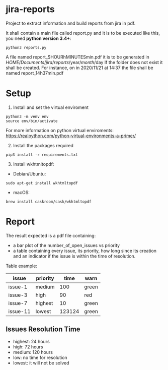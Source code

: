 # jira-reports

Project to extract information and build reports from jira in pdf. 

It shall contain a main file called report.py and it is to be executed like this, you need **python version 3.4+**:

```
python3 reports.py
```

A file named report_$HOURhMINUTESmin.pdf it is to be generated in $HOME/Documents/jira/reports/$year/$month/$day
If the folder does not exist it shall be created. For instance, on in 2020/11/21 at 14:37 the file shall be named report_14h37min.pdf

# Setup

1. Install and set the virtual enviroment

```
python3 -m venv env
source env/bin/activate
```

For more information on python virtual enviroments: https://realpython.com/python-virtual-environments-a-primer/

2. Install the packages required
   
```
pip3 install -r requirements.txt
```

3. Install wkhtmltopdf:

* Debian/Ubuntu:

```
sudo apt-get install wkhtmltopdf
```

* macOS:

```
brew install caskroom/cask/wkhtmltopdf
```

# Report

The result expected is a pdf file containing:

- a bar plot of the number_of_open_issues vs priority
- a table containing every issue, its priority, how long since its creation and an indicator if the issue is within the time of resolution.

Table example:

| issue | priority | time | warn |
| ----- | -------- | ---- | ---- |
| issue-1 | medium | 100  | green |
| issue-3 | high   | 90   | red |
| issue-7 | highest | 10  | green |
| issue-11 | lowest | 123124 | green |

## Issues Resolution Time

- highest: 24 hours
- high: 72 hours
- medium: 120 hours
- low: no time for resolution
- lowest: it will not be solved
